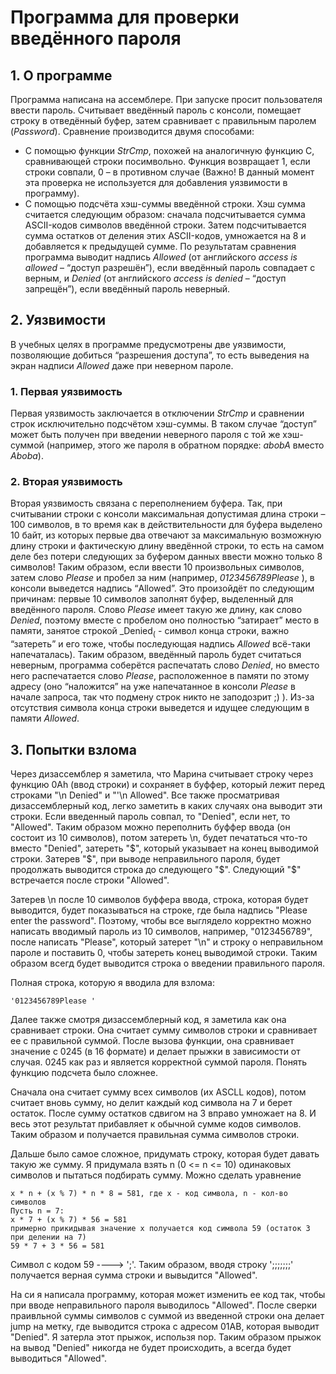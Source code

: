 # Программа для проверки введённого пароля
## 1. О программе 
Программа написана на ассемблере. При запуске просит пользователя ввести пароль. Считывает введённый пароль с консоли, помещает строку в отведённый буфер, затем сравнивает с правильным паролем (_Password_). Сравнение производится двумя способами:
* С помощью функции _StrCmp_, похожей на аналогичную функцию C, сравнивающей строки посимвольно. Функция возвращает 1, если строки совпали, 0 – в противном случае (Важно! В данный момент эта проверка не используется для добавления уязвимости в программу).
* С помощью подсчёта хэш-суммы введённой строки. Хэш сумма считается следующим образом: сначала подсчитывается сумма ASCII-кодов символов введённой строки. Затем подсчитывается сумма остатков  от деления этих ASCII-кодов, умножается на 8 и добавляется к предыдущей сумме.
По результатам сравнения программа выводит надпись _Allowed_ (от английского _access is allowed_ –  “доступ разрешён”), если введённый пароль совпадает с верным, и _Denied_ (от английского _access is denied_ – “доступ запрещён”), если введённый пароль неверный.  

## 2. Уязвимости
В учебных целях в программе предусмотрены две уязвимости, позволяющие добиться “разрешения доступа”, то есть выведения на экран надписи _Allowed_ даже при неверном пароле.
### 1. Первая уязвимость
Первая уязвимость заключается в отключении _StrCmp_ и сравнении строк исключительно подсчётом хэш-суммы. В таком случае “доступ” может быть получен при введении неверного пароля с той же хэш-суммой (например, этого же пароля в обратном порядке: _abobA_ вместо _Aboba_).
### 2. Вторая уязвимость
Вторая уязвимость связана с переполнением буфера. Так, при считывании строки с консоли максимальная допустимая длина строки – 100 символов, в то время как в действительности для буфера выделено 10 байт, из которых первые два отвечают за максимальную возможную длину строки и фактическую длину введённой строки, то есть на самом деле без потери следующих за буфером данных ввести можно только 8 символов! Таким образом, если ввести 10 произвольных символов, затем слово _Please_ и пробел за ним (например, _0123456789Please_ ), в консоли выведется надпись “Allowed”. Это произойдёт по следующим причинам: первые 10 символов заполнят буфер, выделенный для введённого пароля. Слово _Please_ имеет такую же длину, как слово _Denied_, поэтому вместе с пробелом оно полностью “затирает” место в памяти, занятое строкой _Denied$_ ($ - символ конца строки, важно “затереть” и его тоже, чтобы последующая надпись _Allowed_ всё-таки напечаталась). Таким образом, введённый пароль будет считаться неверным, программа соберётся распечатать слово _Denied_, но вместо него распечатается слово _Please_, расположенное в памяти по этому адресу (оно “наложится” на уже напечатанное в консоли _Please_ в начале запроса, так что подмену строк никто не заподозрит ;) ). Из-за отсутствия символа конца строки выведется и идущее следующим в памяти _Allowed_. 

## 3. Попытки взлома
Через дизассемблер я заметила, что Марина считывает строку через функцию 0Ah (ввод строки) и сохраняет в буффер, который лежит перед строками "\n Denied" и "'\n Allowed". Все также просматривая дизассемблерный код, легко заметить в каких случаях она выводит эти строки. Если введенный пароль совпал, то "Denied", если нет, то "Allowed". Таким образом можно переполнить буффер ввода (он состоит из 10 символов), потом затереть \n, будет печататься что-то вместо "Denied", затереть "$", который указывает на конец выводимой строки. Затерев "$", при выводе неправильного пароля, будет продолжать выводится строка до следующего "$". Следующий "$" встречается после строки "Allowed".

Затерев \n после 10 символов буффера ввода, строка, которая будет выводится, будет показываться на строке, где была надпись "Please enter the password". Поэтому, чтобы все выглядело корректно можно написать вводимый пароль из 10 символов, например, "0123456789", после написать "Please", который затерет "\n" и строку о неправильном пароле и поставить 0, чтобы затереть конец выводимой строки. Таким образом всегд будет выводится строка о введении правильного пароля.

Полная строка, которую я вводила для взлома:
```
'0123456789Please '
```

Далее также смотря дизассемблерный код, я заметила как она сравнивает строки. Она считает сумму символов строки и сравнивает ее с правильной суммой. После вызова функции, она сравнивает значение с 0245 (в 16 формате) и делает прыжки в зависимости от случая. 0245 как раз и является корректной суммой пароля. Понять функцию подсчета было сложнее.

Сначала она считает сумму всех символов (их ASCLL кодов), потом считает вновь сумму, но делит каждый код символа на 7 и берет остаток. После сумму остатков сдвигом на 3 вправо умножает на 8. И весь этот результат прибавляет к обычной сумме кодов символов. Таким образом и получается правильная сумма символов строки.

Дальше было самое сложное, придумать строку, которая будет давать такую же сумму. Я придумала взять n (0 <= n <= 10) одинаковых символов и пытаться подбирать сумму. Можно сделать уравнение

```
x * n + (x % 7) * n * 8 = 581, где x - код символа, n - кол-во символов
Пусть n = 7:
x * 7 + (x % 7) * 56 = 581
примерно прикидывая значение x получается код символа 59 (остаток 3 при делении на 7)
59 * 7 + 3 * 56 = 581
```

Символ с кодом 59 ----> ';'. Таким образом, вводя строку ';;;;;;;' получается верная сумма строки и вывыдится "Allowed".

На си я написала программу, которая может изменить ее код так, чтобы при вводе неправильного пароля выводилось "Allowed". После сверки праивльной суммы символов с суммой из введенной строки она делает jump на метку, где выводится строка с адресом 01AB, которая выводит "Denied". Я затерла этот прыжок, использя nop. Таким образом прыжок на вывод "Denied" никогда не будет происходить, а всегда будет выводиться "Allowed".
